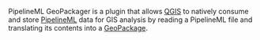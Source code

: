 PipelineML GeoPackager is a plugin that allows [QGIS](https://www.qgis.org/en/site/) to natively consume and store [PipelineML](https://pipelineml.org/) data for GIS analysis by reading a PipelineML file and translating its contents into a [GeoPackage](https://www.geopackage.org/).
